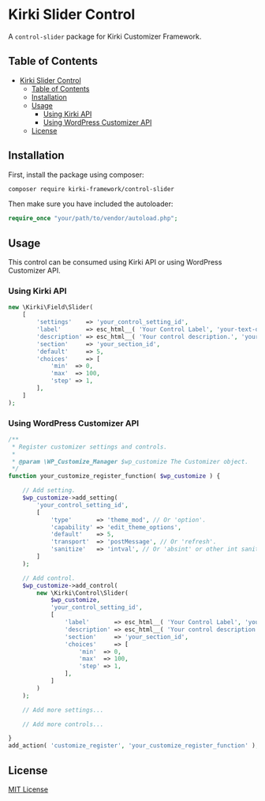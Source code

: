 # Kirki Slider Control
A `control-slider` package for Kirki Customizer Framework.

## Table of Contents
- [Kirki Slider Control](#kirki-slider-control)
	- [Table of Contents](#table-of-contents)
	- [Installation](#installation)
	- [Usage](#usage)
		- [Using Kirki API](#using-kirki-api)
		- [Using WordPress Customizer API](#using-wordpress-customizer-api)
	- [License](#license)

## Installation
First, install the package using composer:

```bash
composer require kirki-framework/control-slider
```

Then make sure you have included the autoloader:

```php
require_once "your/path/to/vendor/autoload.php";
```

## Usage

This control can be consumed using Kirki API or using WordPress Customizer API.

### Using Kirki API

```php
new \Kirki\Field\Slider(
	[
		'settings'    => 'your_control_setting_id',
		'label'       => esc_html__( 'Your Control Label', 'your-text-domain' ),
		'description' => esc_html__( 'Your control description.', 'your-text-domain' ),
		'section'     => 'your_section_id',
		'default'     => 5,
		'choices'     => [
			'min'  => 0,
			'max'  => 100,
			'step' => 1,
		],
	]
);
```

### Using WordPress Customizer API

```php
/**
 * Register customizer settings and controls.
 *
 * @param \WP_Customize_Manager $wp_customize The Customizer object.
 */
function your_customize_register_function( $wp_customize ) {

	// Add setting.
	$wp_customize->add_setting(
		'your_control_setting_id',
		[
			'type'       => 'theme_mod', // Or 'option'.
			'capability' => 'edit_theme_options',
			'default'    => 5,
			'transport'  => 'postMessage', // Or 'refresh'.
			'sanitize'   => 'intval', // Or 'absint' or other int sanitization.
		]
	);

	// Add control.
	$wp_customize->add_control(
		new \Kirki\Control\Slider(
			$wp_customize,
			'your_control_setting_id',
			[
				'label'       => esc_html__( 'Your Control Label', 'your-text-domain' ),
				'description' => esc_html__( 'Your control description.', 'your-text-domain' ),
				'section'     => 'your_section_id',
				'choices'     => [
					'min'  => 0,
					'max'  => 100,
					'step' => 1,
				],
			]
		)
	);

	// Add more settings...

	// Add more controls...

}
add_action( 'customize_register', 'your_customize_register_function' );
```

## License
[MIT License](https://oss.ninja/mit?organization=Kirki%20Framework)
